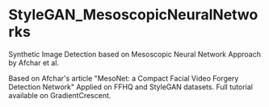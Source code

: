 # StyleGAN_MesoscopicNeuralNetworks
Synthetic Image Detection based on Mesoscopic Neural Network Approach by Afchar et al.

Based on Afchar's article "MesoNet: a Compact Facial Video Forgery Detection Network"
Applied on FFHQ and StyleGAN datasets.
Full tutorial available on GradientCrescent.
